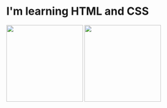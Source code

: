 <h1> I'm learning HTML and CSS </h1>

<img height=200 width=200  src="https://github.com/user-attachments/assets/5ee8044c-e9d2-4ddc-a587-4cc028d82c25">

<img height=200 width=200 src="https://carlos.sanchezdonate.com/wp-content/uploads/cover-css.jpg">

